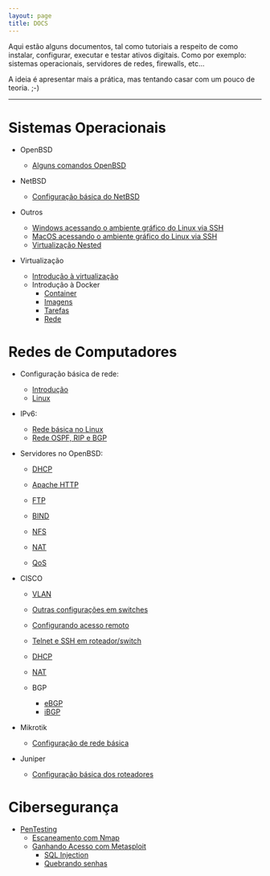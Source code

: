 ```yaml
---
layout: page
title: DOCS
---
```



Aqui estão alguns documentos, tal como tutoriais a respeito de como instalar, configurar, executar e testar ativos digitais. Como por exemplo: sistemas operacionais, servidores de redes, firewalls, etc...

A ideia é apresentar mais a prática, mas tentando casar com um pouco de teoria. ;-)

-----------------------


# Sistemas Operacionais
* OpenBSD
	* [Alguns comandos OpenBSD](OpenBSDServers/OpenBSD_comandos)
* NetBSD
    * [Configuração básica do NetBSD](NetBSD/nbsd)
* Outros
	* [Windows acessando o ambiente gráfico do Linux via SSH](VMs/configurarVMWindows)
	* [MacOS acessando o ambiente gráfico do Linux via SSH](VMs/configurarVMMac)
	* [Virtualização Nested](VMs/configurarNestedVM)

* Virtualização
    * [Introdução à virtualização](virtualization/virtualization)
    * Introdução à Docker
		* [Container](docker/docker-container)
		* [Imagens](docker/docker-imagens)
		* [Tarefas](docker/docker-tarefas)
		* [Rede](docker/docker-rede)

# Redes de Computadores
* Configuração básica de rede:
	* [Introdução](confBasicaRedes/introConfRedeHost)
	* [Linux](confBasicaRedes/linux/linuxConfRedeHost)

* IPv6:
    * [Rede básica no Linux](ipv6/ipv6_redeBasica)
    * [Rede OSPF, RIP e BGP](ipv6/ipv6_roteamento)

* Servidores no OpenBSD:
	* [DHCP](OpenBSDServers/dhcp)
    * [Apache HTTP](OpenBSDServers/HTTP)
	* [FTP](OpenBSDServers/FTP)
	* [BIND](DNS/DNS)
	* [NFS](OpenBSDServers/nfsd)
	* [NAT](OpenBSDServers/nat)

	* [QoS](QoS/QoS)

* CISCO
	* [VLAN](cisco/vlan)
	* [Outras configurações em switches](cisco/algumasConfSws)
	* [Configurando acesso remoto](cisco/ativarSSH)
	* [Telnet e SSH em roteador/switch](cisco/exemploSSHTelnet)
	* [DHCP](cisco/dhcp-cisco)
	* [NAT](cisco/exemploNAT)

	* BGP
		* [eBGP](cisco/bgp-egp1)
		* [iBGP](cisco/bgp-igp1)

* Mikrotik
	* [Configuração de rede básica](mikrotik/confRede)

* Juniper
	* [Configuração básica dos roteadores](juniper/router)

# Cibersegurança
* [PenTesting](penTest/pentest)
	* [Escaneamento com Nmap](penTest/nmap)
	* [Ganhando Acesso com Metasploit](penTest/metaexploit)
		* [SQL Injection](penTest/sqli)
		* [Quebrando senhas](penTest/passwordCracking)
